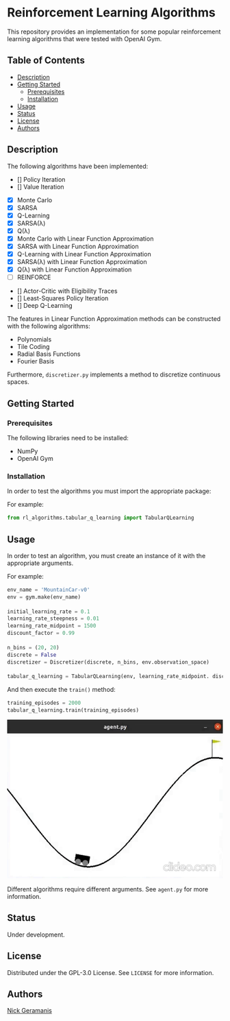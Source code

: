 # Reinforcement Learning Algorithms

This repository provides an implementation for some popular reinforcement learning algorithms that were tested with OpenAI Gym.

## Table of Contents


- [Description](#description)
- [Getting Started](#getting-started)
  - [Prerequisites](#prerequisites)
  - [Installation](#installation)
- [Usage](#usage)
- [Status](#status)
- [License](#license)
- [Authors](#authors)


## Description

The following algorithms have been implemented:

- [] Policy Iteration
- [] Value Iteration
- [x] Monte Carlo
- [x] SARSA
- [x] Q-Learning
- [x] SARSA(λ)
- [x] Q(λ)
- [x] Monte Carlo with Linear Function Approximation
- [x] SARSA with Linear Function Approximation
- [x] Q-Learning with Linear Function Approximation
- [x] SARSA(λ) with Linear Function Approximation
- [x] Q(λ) with Linear Function Approximation
- [ ] REINFORCE
- [] Actor-Critic with Eligibility Traces
- [] Least-Squares Policy Iteration
- [] Deep Q-Learning

The features in Linear Function Approximation methods can be constructed with the following algorithms:

- Polynomials
- Tile Coding
- Radial Basis Functions
- Fourier Basis

Furthermore, `discretizer.py` implements a method to discretize continuous spaces.

## Getting Started


### Prerequisites

The following libraries need to be installed:

- NumPy
- OpenAI Gym


### Installation

In order to test the algorithms you must import the appropriate package:

For example:

```python
from rl_algorithms.tabular_q_learning import TabularQLearning
```


## Usage

In order to test an algorithm, you must create an instance of it with the appropriate arguments.

For example:

```python
env_name = 'MountainCar-v0'
env = gym.make(env_name)

initial_learning_rate = 0.1
learning_rate_steepness = 0.01
learning_rate_midpoint = 1500
discount_factor = 0.99

n_bins = (20, 20)
discrete = False
discretizer = Discretizer(discrete, n_bins, env.observation_space)

tabular_q_learning = TabularQLearning(env, learning_rate_midpoint. discount_factor, initial_learning_rate, learning_rate_steepness, discretizer)
```

And then execute the `train()` method:

```python
training_episodes = 2000
tabular_q_learning.train(training_episodes)
```
![Demonstration](/images/q_learning_mountain_car.gif)

Different algorithms require different arguments. See `agent.py` for more information.


## Status

Under development.


## License

Distributed under the GPL-3.0 License. See `LICENSE` for more information.


## Authors

[Nick Geramanis](https://www.linkedin.com/in/nikolaos-geramanis)

